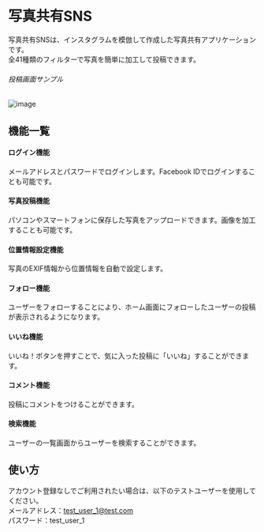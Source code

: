 # 写真共有SNS

写真共有SNSは、インスタグラムを模倣して作成した写真共有アプリケーションです。  
全41種類のフィルターで写真を簡単に加工して投稿できます。

###### 投稿画面サンプル
![image](https://user-images.githubusercontent.com/46615152/57905218-bfdcb300-78b0-11e9-8abe-6365b18399ce.png)

## 機能一覧

#### ログイン機能
メールアドレスとパスワードでログインします。Facebook IDでログインすることも可能です。

#### 写真投稿機能
パソコンやスマートフォンに保存した写真をアップロードできます。画像を加工することも可能です。

#### 位置情報設定機能
写真のEXIF情報から位置情報を自動で設定します。

#### フォロー機能
ユーザーをフォローすることにより、ホーム画面にフォローしたユーザーの投稿が表示されるようになります。

#### いいね機能
いいね！ボタンを押すことで、気に入った投稿に「いいね」することができます。

#### コメント機能
投稿にコメントをつけることができます。

#### 検索機能
ユーザーの一覧画面からユーザーを検索することができます。

## 使い方
アカウント登録なしでご利用されたい場合は、以下のテストユーザーを使用してください。  
メールアドレス：test_user_1@test.com  
パスワード：test_user_1
